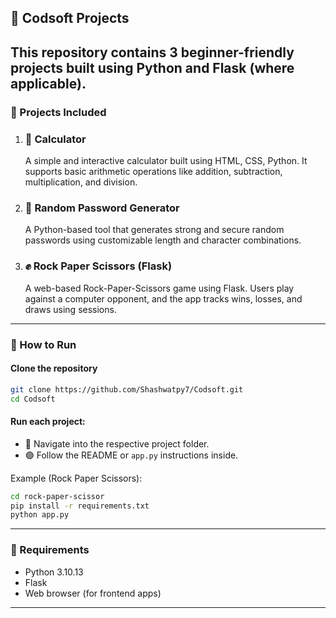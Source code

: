## 📁 Codsoft Projects

This repository contains 3 beginner-friendly projects built using **Python** and **Flask** (where applicable). 
---

### 📌 Projects Included

1. ### 🔢 Calculator

   A simple and interactive calculator built using HTML, CSS, Python. It supports basic arithmetic operations like addition, subtraction, multiplication, and division.

2. ### 🔐 Random Password Generator

   A Python-based tool that generates strong and secure random passwords using customizable length and character combinations.

3. ### ✊ Rock Paper Scissors (Flask)

   A web-based Rock-Paper-Scissors game using Flask. Users play against a computer opponent, and the app tracks wins, losses, and draws using sessions.

---

### 🚀 How to Run

#### Clone the repository

```bash
git clone https://github.com/Shashwatpy7/Codsoft.git
cd Codsoft
```

#### Run each project:

* 📁 Navigate into the respective project folder.
* 🟢 Follow the README or `app.py` instructions inside.

Example (Rock Paper Scissors):

```bash
cd rock-paper-scissor
pip install -r requirements.txt
python app.py
```

---

### 📎 Requirements

* Python 3.10.13
* Flask 
* Web browser (for frontend apps)

---